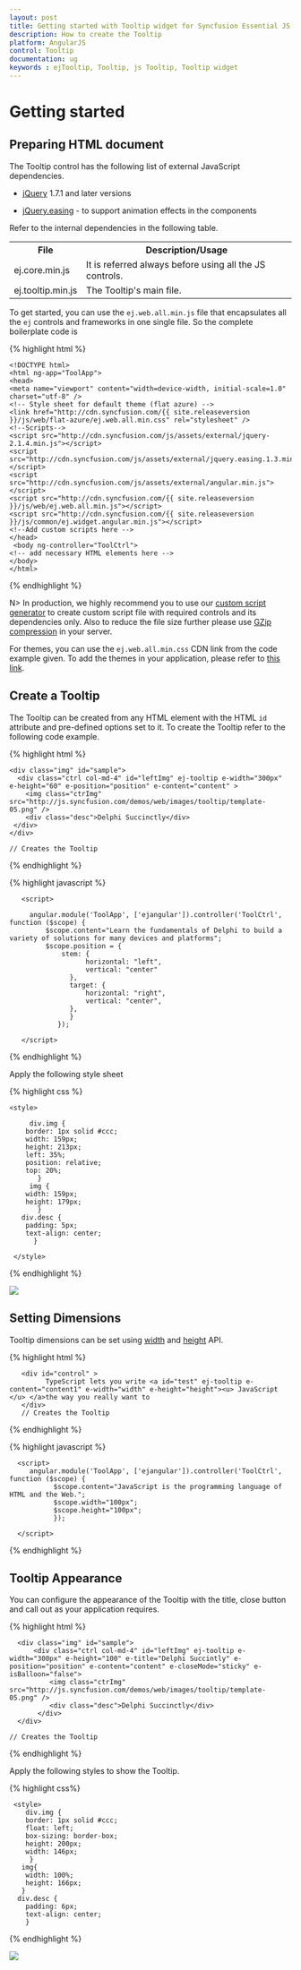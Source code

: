 ```yaml
---
layout: post
title: Getting started with Tooltip widget for Syncfusion Essential JS
description: How to create the Tooltip
platform: AngularJS
control: Tooltip
documentation: ug
keywords : ejTooltip, Tooltip, js Tooltip, Tooltip widget
---
```

# Getting started

## Preparing HTML document

The Tooltip control has the following list of external JavaScript dependencies. 

* [jQuery](http://jquery.com/) 1.7.1 and later versions

* [jQuery.easing](http://gsgd.co.uk/sandbox/jquery/easing/) - to support animation effects in the components

Refer to the internal dependencies in the following table.

<table>
<tr>
<th>
File                                </th><th>
Description/Usage</th></tr>
<tr>
<td>
ej.core.min.js</td><td>
It is referred always before using all the JS controls.</td></tr>
<tr>
<td>
ej.tooltip.min.js</td><td>
The Tooltip's main file.</td></tr>
</table>

To get started, you can use the `ej.web.all.min.js` file that encapsulates all the `ej` controls and frameworks in one single file. So the complete boilerplate code is

{% highlight html %}

    <!DOCTYPE html>
    <html ng-app="ToolApp">
    <head>
    <meta name="viewport" content="width=device-width, initial-scale=1.0" charset="utf-8" />
    <!-- Style sheet for default theme (flat azure) -->
    <link href="http://cdn.syncfusion.com/{{ site.releaseversion }}/js/web/flat-azure/ej.web.all.min.css" rel="stylesheet" />
    <!--Scripts-->
    <script src="http://cdn.syncfusion.com/js/assets/external/jquery-2.1.4.min.js"></script>
    <script src="http://cdn.syncfusion.com/js/assets/external/jquery.easing.1.3.min.js"> </script>
	<script src="http://cdn.syncfusion.com/js/assets/external/angular.min.js"></script>
    <script src="http://cdn.syncfusion.com/{{ site.releaseversion }}/js/web/ej.web.all.min.js"></script>
	<script src="http://cdn.syncfusion.com/{{ site.releaseversion }}/js/common/ej.widget.angular.min.js"></script>
    <!--Add custom scripts here -->
    </head>
     <body ng-controller="ToolCtrl">
    <!-- add necessary HTML elements here -->
    </body>
    </html>

{% endhighlight %}


N> In production, we highly recommend you to use our [custom script generator](http://helpjs.syncfusion.com/js/include-only-the-needed-widgets)  to create custom script file with required controls and its dependencies only. Also to reduce the file size further please use [GZip compression](https://developers.google.com/web/fundamentals/performance/optimizing-content-efficiency/optimize-encoding-and-transfer?hl=en) in your server.

For themes, you can use the `ej.web.all.min.css` CDN link from the code example given. To add the themes in your application, please refer to [this link](http://help.syncfusion.com/js/theming-in-essential-javascript-components).

## Create a Tooltip

The Tooltip can be created from any HTML element with the HTML `id` attribute and pre-defined options set to it. To create the Tooltip  refer to the following code example.

{% highlight html %}
 
    <div class="img" id="sample">
      <div class="ctrl col-md-4" id="leftImg" ej-tooltip e-width="300px" e-height="60" e-position="position" e-content="content" >
        <img class="ctrImg" src="http://js.syncfusion.com/demos/web/images/tooltip/template-05.png" />
        <div class="desc">Delphi Succinctly</div>
     </div>
    </div>

    // Creates the Tooltip

{% endhighlight %}

{% highlight javascript %}

       <script>

         angular.module('ToolApp', ['ejangular']).controller('ToolCtrl', function ($scope) {
             $scope.content="Learn the fundamentals of Delphi to build a variety of solutions for many devices and platforms";
	         $scope.position = {
                 stem: {
                       horizontal: "left",
                       vertical: "center"
                   },
                   target: {
                       horizontal: "right",
                       vertical: "center",
                   },
				   }
            	});
    
       </script>
 
{% endhighlight %}

Apply the following style sheet

{% highlight css %}

    <style>

         div.img {
        border: 1px solid #ccc;
        width: 159px;
        height: 213px;
        left: 35%;
        position: relative;
        top: 20%;
           }	
         img {
        width: 159px;
        height: 179px;
           }
       div.desc {
        padding: 5px;
        text-align: center;
          }
	
     </style>
    
{% endhighlight %}

![](Getting-Started_images/Getting-Started_img1.jpeg)

## Setting Dimensions

Tooltip dimensions can be set using [width](http://help.syncfusion.com/js/api/ejtooltip#members:width) and [height](http://help.syncfusion.com/js/api/ejtooltip#members:height) API.

{% highlight html %}
 
       <div id="control" >
             TypeScript lets you write <a id="test" ej-tooltip e-content="content1" e-width="width" e-height="height"><u> JavaScript </u> </a>the way you really want to
       </div> 
       // Creates the Tooltip

{% endhighlight %}

{% highlight javascript %}
      
      <script>
         angular.module('ToolApp', ['ejangular']).controller('ToolCtrl', function ($scope) {
	           $scope.content="JavaScript is the programming language of HTML and the Web.";
	           $scope.width="100px";
	           $scope.height="100px";
			   });
	
      </script>
    
{% endhighlight %}

## Tooltip Appearance 

You can configure the appearance of the Tooltip with the title, close button and call out as your application requires.

{% highlight html %}
 
      <div class="img" id="sample">
          <div class="ctrl col-md-4" id="leftImg" ej-tooltip e-width="300px" e-height="100" e-title="Delphi Succintly" e-position="position" e-content="content" e-closeMode="sticky" e-isBalloon="false">
              <img class="ctrImg" src="http://js.syncfusion.com/demos/web/images/tooltip/template-05.png" />
              <div class="desc">Delphi Succinctly</div>
           </div>
      </div>

    // Creates the Tooltip

{% endhighlight %}

Apply the following styles to show the Tooltip.

{% highlight css%}

     <style>
        div.img {
        border: 1px solid #ccc;
        float: left;
        box-sizing: border-box;
        height: 200px;
        width: 146px;
         }
       img{
        width: 100%;
        height: 166px;
       }
      div.desc {
        padding: 6px;
        text-align: center;
        }

</style>
    
{% endhighlight %}

![](Getting-Started_images/Getting-Started_img2.jpeg)

